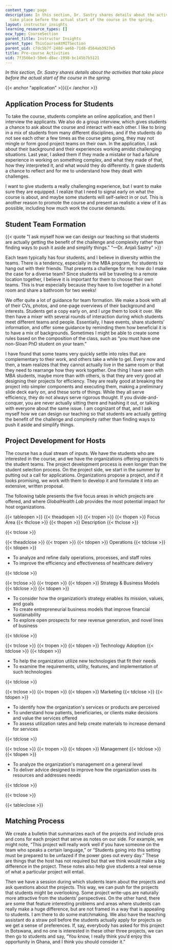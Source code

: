 ```yaml
---
content_type: page
description: In this section, Dr. Sastry shares details about the activities that
  take place before the actual start of the course in the spring.
layout: instructor_insights
learning_resource_types: []
ocw_type: CourseSection
parent_title: Instructor Insights
parent_type: ThisCourseAtMITSection
parent_uid: c7dc5b7f-248d-ae6b-71d8-d564ab3927e5
title: Pre-course Activities
uid: 7f3566e3-50e6-d8ac-1998-bc145b7b5121
---
```


_In this section, Dr. Sastry shares details about the activities that take place before the actual start of the course in the spring._

{{< anchor "application" >}}{{< /anchor >}}

Application Process for Students
--------------------------------

To take the course, students complete an online application, and then I interview the applicants. We also do a group interview, which gives students a chance to ask about the course and interact with each other. I like to bring in a mix of students from many different disciplines, and if the students do not see each other a few times as the course gets going, they may not mingle or form good project teams on their own. In the application, I ask about their background and their experiences working amidst challenging situations. Last year, I asked them if they made a mistake or had a failure experience in working on something complex, and what they made of that, how they interpreted it, and what would they do differently. It gave students a chance to reflect and for me to understand how they dealt with challenges.

I want to give students a really challenging experience, but I want to make sure they are equipped. I realize that I need to signal early on what the course is about, and maybe some students will self-select in or out. This is another reason to promote the course and present as realistic a view of it as possible, including how much work the course demands.

Student Team Formation
----------------------

{{< quote "I ask myself how we can design our teaching so that students are actually getting the benefit of the challenge and complexity rather than finding ways to push it aside and simplify things." "—Dr. Anjali Sastry" >}}

Each team typically has four students, and I believe in diversity within the teams. There is a tendency, especially in the MBA program, for students to hang out with their friends. That presents a challenge for me: how do I make the case for a diverse team? Since students will be traveling to a remote location together, I believe it is important for them to choose their own teams. This is true especially because they have to live together in a hotel room and share a bathroom for two weeks!

We offer quite a lot of guidance for team formation. We make a book with all of their CVs, photos, and one-page overviews of their background and interests. Students get a copy early on, and I urge them to look it over. We then have a mixer with several rounds of interaction during which students meet different teams and people. Essentially, I have events, share students’ information, and offer some guidance by reminding them how beneficial it is to have a mix of backgrounds. Sometimes I might be able to create some rules based on the composition of the class, such as “you must have one non-Sloan PhD student on your team.”

I have found that some teams very quickly settle into roles that are complementary to their work, and others take a while to gel. Every now and then, a team realizes that they cannot actually live in the same room or that they need to rearrange how they work together. One thing I have seen with MBA students, maybe more than with others, is that they are very good at designing their projects for efficiency. They are really good at breaking the project into simpler components and executing them, making a preliminary slide deck early on, and these sorts of things. While they all serve efficiency, they do not always serve rigorous thought. If you divide-and-conquer, you are never actually sitting there and hashing it out, or talking with everyone about the same issue. I am cognizant of that, and I ask myself how we can design our teaching so that students are actually getting the benefit of the challenge and complexity rather than finding ways to push it aside and simplify things.

Project Development for Hosts
-----------------------------

The course has a dual stream of inputs. We have the students who are interested in the course, and we have the organizations offering projects to the student teams. The project development process is even longer than the student selection process. On the project side, we start in the summer by putting out a call for applications. Organizations propose a project, and if it looks promising, we work with them to develop it and formulate it into an extensive, written proposal.

The following table presents the five focus areas in which projects are offered, and where _GlobalHealth Lab_ provides the most potential impact for host organizations.

{{< tableopen >}}
{{< theadopen >}}
{{< tropen >}}
{{< thopen >}}
Focus Area
{{< thclose >}}
{{< thopen >}}
Description
{{< thclose >}}

{{< trclose >}}

{{< theadclose >}}
{{< tropen >}}
{{< tdopen >}}
Operations
{{< tdclose >}}
{{< tdopen >}}


*   To analyze and refine daily operations, processes, and staff roles
*   To improve the efficiency and effectiveness of healthcare delivery


{{< tdclose >}}

{{< trclose >}}
{{< tropen >}}
{{< tdopen >}}
Strategy & Business Models
{{< tdclose >}}
{{< tdopen >}}


*   To consider how the organization’s strategy enables its mission, values, and goals
*   To create entrepreneurial business models that improve financial sustainability
*   To explore open prospects for new revenue generation, and novel lines of business


{{< tdclose >}}

{{< trclose >}}
{{< tropen >}}
{{< tdopen >}}
Technology Adoption
{{< tdclose >}}
{{< tdopen >}}


*   To help the organization utilize new technologies that fit their needs
*   To examine the requirements, utility, features, and implementation of such technologies


{{< tdclose >}}

{{< trclose >}}
{{< tropen >}}
{{< tdopen >}}
Marketing
{{< tdclose >}}
{{< tdopen >}}


*   To identify how the organization's services or products are perceived
*   To understand how patients, beneficiaries, or clients make decisions and value the services offered
*   To assess utilization rates and help create materials to increase demand for services


{{< tdclose >}}

{{< trclose >}}
{{< tropen >}}
{{< tdopen >}}
Management
{{< tdclose >}}
{{< tdopen >}}


*   To analyze the organization's management on a general level
*   To deliver advice designed to improve how the organization uses its resources and addresses needs


{{< tdclose >}}

{{< trclose >}}

{{< tableclose >}}

Matching Process
----------------

We create a bulletin that summarizes each of the projects and include pros and cons for each project that serve as notes on our side. For example, we might note, “This project will really work well if you have someone on the team who speaks a certain language,” or “Students going into this setting must be prepared to be unfazed if the power goes out every day.” These are things that the host has not required but that we think would make a big difference in the project. These notes also help give students a real sense of what a particular project will entail.

Then we have a session during which students learn about the projects and ask questions about the projects. This way, we can push for the projects that students might be overlooking. Some project write-ups are naturally more attractive from the students’ perspectives. On the other hand, there are some that feature interesting problems and areas where students can really make a huge difference, but are not framed in a way that is appealing to students. I am there to do some matchmaking. We also have the teaching assistant do a straw poll before the students actually apply for projects so we get a sense of preferences. If, say, everybody has asked for this project in Botswana, and no one is interested in these other three projects, we can then go to students and say, “You know, I really think you’d enjoy this opportunity in Ghana, and I think you should consider it.”